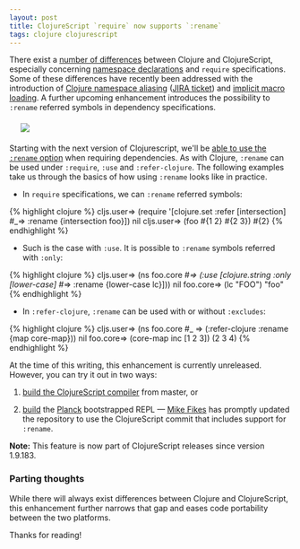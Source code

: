 ```yaml
---
layout: post
title: ClojureScript `require` now supports `:rename`
tags: clojure clojurescript
---
```


There exist a [number of differences](https://github.com/clojure/clojurescript/wiki/Differences-from-Clojure) between Clojure and ClojureScript, especially concerning [namespace declarations]((https://github.com/clojure/clojurescript/wiki/Differences-from-Clojure#namespaces)) and `require` specifications. Some of these differences have recently been addressed with the introduction of [Clojure namespace aliasing](http://blog.fikesfarm.com/posts/2016-07-03-clojurescript-clojure-namespace-aliasing.html) ([JIRA ticket](http://dev.clojure.org/jira/browse/CLJS-1692)) and [implicit macro loading](http://dev.clojure.org/jira/browse/CLJS-1507). A further upcoming enhancement introduces the possibility to `:rename` referred symbols in dependency specifications.


<!--more-->

<div style="margin:20px">
  <img style="margin:0 auto" src="https://cloud.githubusercontent.com/assets/661909/17553842/d9429ecc-5eff-11e6-97b2-08fe95d4fef5.jpg">
</div>


Starting with the next version of Clojurescript, we'll be [able to use the `:rename` option](http://dev.clojure.org/jira/browse/CLJS-1508) when requiring dependencies. As with Clojure, `:rename` can be used under `:require`, `:use` and `:refer-clojure`. The following examples take us through the basics of how using `:rename` looks like in practice.

-  In `require` specifications, we can `:rename` referred symbols:

{% highlight clojure %}
cljs.user=> (require '[clojure.set :refer [intersection]
       #_=>                        :rename {intersection foo}])
nil
cljs.user=> (foo #{1 2} #{2 3})
#{2}
{% endhighlight %}

-  Such is the case with `:use`. It is possible to `:rename` symbols referred with `:only`:

{% highlight clojure %}
cljs.user=> (ns foo.core
       #_=>   (:use [clojure.string :only [lower-case]
       #_=>                         :rename {lower-case lc}]))
nil
foo.core=> (lc "FOO")
"foo"
{% endhighlight %}

- In `:refer-clojure`, `:rename` can be used with or without `:excludes`:

{% highlight clojure %}
cljs.user=> (ns foo.core
      #_ =>   (:refer-clojure :rename {map core-map}))
nil
foo.core=> (core-map inc [1 2 3])
(2 3 4)
{% endhighlight %}


At the time of this writing, this enhancement is currently unreleased. However, you can try it out in two ways:

1. [build the ClojureScript compiler](https://github.com/clojure/clojurescript/wiki/Building-the-compiler) from master, or

2. [build](https://github.com/mfikes/planck#building) the [Planck](http://planck-repl.org/) bootstrapped REPL — [Mike Fikes](https://twitter.com/mfikes) has promptly updated the repository to use the ClojureScript commit that includes support for `:rename`.


<p class="no-indent">
  <span style="font-weight:bold">Note:</span> This feature is now part of ClojureScript releases since version 1.9.183.
</p>

### Parting thoughts

While there will always exist differences between Clojure and ClojureScript, this enhancement further narrows that gap and eases code portability between the two platforms.

Thanks for reading!
